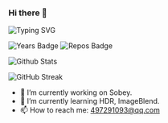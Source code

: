 ### Hi there 👋
![Typing SVG](https://readme-typing-svg.herokuapp.com?color=1EABFF&size=16&vCenter=true&multiline=true&width=600&lines=If+God+can+make+natural+life%2C+man+can+create+artificial+intelligence.)

![Years Badge](https://badges.pufler.dev/years/GuardSkill)
![Repos Badge](https://badges.pufler.dev/repos/GuardSkill)

![Github Stats](https://github-readme-stats.vercel.app/api?username=GuardSkill&show_icons=true&hide_border=true&hide=contribs,prs&count_private=true&theme=gruvbox)

![GitHub Streak](http://github-readme-streak-stats.herokuapp.com?user=GuardSkill&theme=neon-dark&hide_border=true)

- 🔭 I’m currently working on Sobey.
- 🌱 I’m currently learning HDR, ImageBlend.
- 📫 How to reach me: 497291093@qq.com


<!--
**GuardSkill/GuardSkill** is a ✨ _special_ ✨ repository because its `README.md` (this file) appears on your GitHub profile.

Here are some ideas to get you started:

- 🔭 I’m currently working on ...
- 🌱 I’m currently learning ...
- 👯 I’m looking to collaborate on ...
- 🤔 I’m looking for help with ...
- 💬 Ask me about ...
- 📫 How to reach me: ...
- 😄 Pronouns: ...
- ⚡ Fun fact: ...
-->
